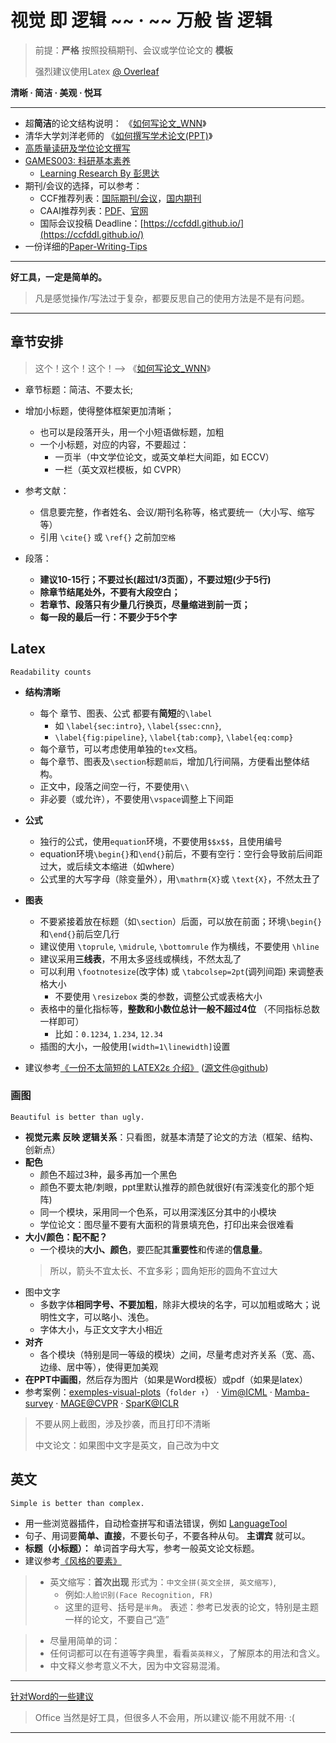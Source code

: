# 视觉 即 逻辑 ~~ · ~~ 万般 皆 逻辑

> 前提：**严格** 按照投稿期刊、会议或学位论文的 **模板**
> 
> 强烈建议使用Latex [@ Overleaf](https://www.overleaf.com/learn)

**清晰 · 简洁 · 美观 · 悦耳**

----------
- 超**简洁**的论文结构说明： 《[如何写论文_WNN](如何写论文_WNN.pdf)》
- 清华大学刘洋老师的 《[如何撰写学术论文(PPT)](如何撰写学术论文-刘洋（清华大学）-总结.pdf)》
- [高质量读研及学位论文撰写](高质量读研及学位论文撰写-CCF.pdf)
- [GAMES003: 科研基本素养](https://pengsida.net/games003/)
  - [Learning Research By 彭思达](https://pengsida.net/games003/)
- 期刊/会议的选择，可以参考：
  - CCF推荐列表：[国际期刊/会议](中国计算机学会推荐国际学术会议和期刊目录-2022更名版.pdf)，[国内期刊](计算领域高质量科技期刊分级目录.pdf)
  - CAAI推荐列表：[PDF](中国人工智能学会推荐国际学术会议、国际国内期刊目录（完整版）.pdf)、[官网](https://www.caai.cn/index.php?s=/home/article/detail/id/4024.html)
  - 国际会议投稿 Deadline：[https://ccfddl.github.io/](https://ccfddl.github.io/)
- 一份详细的[Paper-Writing-Tips](https://github.com/MLNLP-World/Paper-Writing-Tips)

----------
**好工具，一定是简单的。**

> 凡是感觉操作/写法过于复杂，都要反思自己的使用方法是不是有问题。

----------


## 章节安排

> 这个！这个！这个！--> 《[如何写论文_WNN](如何写论文_WNN.pdf)》 

- 章节标题：简洁、不要太长;
- 增加小标题，使得整体框架更加清晰；
  - 也可以是段落开头，用一个小短语做标题，加粗
  - 一个小标题，对应的内容，不要超过：
    - 一页半（中文学位论文，或英文单栏大间距，如 ECCV）
    - 一栏（英文双栏模板，如 CVPR）
      
- 参考文献：
  - 信息要完整，作者姓名、会议/期刊名称等，格式要统一（大小写、缩写等）
  - 引用 `\cite{}` 或  `\ref{}` 之前加`空格`
  
- 段落：
  - **建议10-15行；不要过长(超过1/3页面），不要过短(少于5行)**
  - **除章节结尾处外，不要有大段空白；**
  - **若章节、段落只有少量几行换页，尽量缩进到前一页；**
  - **每一段的最后一行：不要少于5个字**
 
    
## Latex
```
Readability counts
```

- **结构清晰**
  - 每个 章节、图表、公式 都要有**简短**的`\label`
    - 如 `\label{sec:intro}`, `\label{ssec:cnn}`, 
    - `\label{fig:pipeline}`, `\label{tab:comp}`, `\label{eq:comp}`
  - 每个章节，可以考虑使用单独的`tex`文档。
  - 每个章节、图表及`\section`标题`前后`，增加几行间隔，方便看出整体结构。
  - 正文中，段落之间空一行，不要使用`\\`
  - 非必要（或允许），不要使用`\vspace`调整上下间距

- **公式**
  - 独行的公式，使用`equation`环境，不要使用`$$x$$`，且使用编号
  - equation环境`\begin{}`和`\end{}`前后，不要有空行：空行会导致前后间距过大，或后续文本缩进（如where）
  - 公式里的大写字母（除变量外），用`\mathrm{X}`或 `\text{X}`，不然太丑了

- **图表**
  - 不要紧接着放在标题（如`\section`）后面，可以放在前面；环境`\begin{}`和`\end{}`前后空几行
  - 建议使用 `\toprule`, `\midrule`, `\bottomrule` 作为横线，不要使用 `\hline`
  - 建议采用**三线表**，不用太多竖线或横线，不然太乱了
  - 可以利用 `\footnotesize`(改字体) 或 `\tabcolsep=2pt`(调列间距) 来调整表格大小
    - 不要使用 `\resizebox` 类的参数，调整公式或表格大小
  - 表格中的量化指标等，**整数和小数位总计一般不超过4位** （不同指标总数一样即可）
    - 比如：`0.1234`, `1.234`, `12.34`
  - 插图的大小，一般使用`[width=1\linewidth]`设置
 
- 建议参考[《一份不太简短的 LATEX2ε 介绍》](lshort-zh-cn.pdf) ([源文件@github](https://github.com/CTeX-org/lshort-zh-cn))
    
### 画图
```
Beautiful is better than ugly. 
```
- **视觉元素 反映 逻辑关系**：只看图，就基本清楚了论文的方法（框架、结构、创新点）
- **配色**
  - 颜色不超过3种，最多再加一个黑色
  - 颜色不要太艳/刺眼，ppt里默认推荐的颜色就很好(有深浅变化的那个矩阵)
  - 同一个模块，采用同一个色系，可以用深浅区分其中的小模块
  - 学位论文：图尽量不要有大面积的背景填充色，打印出来会很难看
- **大小/颜色：配不配？**
    - 一个模块的**大小、颜色**，要匹配其**重要性**和传递的**信息量**。
    > 所以，箭头不宜太长、不宜多彩；圆角矩形的圆角不宜过大
- 图中文字
    - 多数字体**相同字号、不要加粗**，除非大模块的名字，可以加粗或略大；说明性文字，可以略小、浅色。
    - 字体大小，与正文文字大小相近
- **对齐**
  - 各个模块（特别是同一等级的模块）之间，尽量考虑对齐关系（宽、高、边缘、居中等），使得更加美观
- **在PPT中画图**，然后存为图片（如果是Word模板）或pdf（如果是latex）
- 参考案例：[exemples-visual-plots](exemples-visual-plots/)（`folder ↑`） · [Vim@ICML](https://github.com/hustvl/Vim) · [Mamba-survey](https://arxiv.org/abs/2408.01129) · [MAGE@CVPR](https://github.com/LTH14/mage) · [SparK@ICLR](https://github.com/keyu-tian/SparK) 
> 不要从网上截图，涉及抄袭，而且打印不清晰
> 
> 中文论文：如果图中文字是英文，自己改为中文

## 英文
```
Simple is better than complex. 
```
- 用一些浏览器插件，自动检查拼写和语法错误，例如 [LanguageTool](https://languagetool.org/)
- 句子、用词要**简单、直接**，不要长句子，不要各种从句。 **主谓宾** 就可以。
- **标题（小标题）：** 单词首字母大写，参考一般英文论文标题。
- 建议参考[《风格的要素》](EoS_4thEd.pdf)

> - 英文缩写：**首次出现** 形式为：`中文全拼(英文全拼, 英文缩写)`,
>   - 例如:`人脸识别(Face Recognition, FR)`
>   - 这里的逗号、括号是`半角`。
> 表述：参考已发表的论文，特别是主题一样的论文，不要自己“造”

> - 尽量用简单的词：
  > - 任何词都可以在有道等字典里，看看`英英释义`，了解原本的用法和含义。
  > - 中文释义参考意义不大，因为中文容易混淆。






----------
[针对Word的一些建议](TechNotesWord.md)
> Office 当然是好工具，但很多人不会用，所以建议·能不用就不用·  :(
----------


